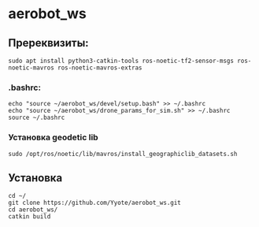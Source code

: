 # aerobot_ws

## Пререквизиты:
```
sudo apt install python3-catkin-tools ros-noetic-tf2-sensor-msgs ros-noetic-mavros ros-noetic-mavros-extras
```
  
### .bashrc:
```
echo "source ~/aerobot_ws/devel/setup.bash" >> ~/.bashrc
echo "source ~/aerobot_ws/drone_params_for_sim.sh" >> ~/.bashrc
source ~/.bashrc
```

### Установка geodetic lib

```
sudo /opt/ros/noetic/lib/mavros/install_geographiclib_datasets.sh
```


## Установка 

```
cd ~/
git clone https://github.com/Yyote/aerobot_ws.git
cd aerobot_ws/
catkin build
```
